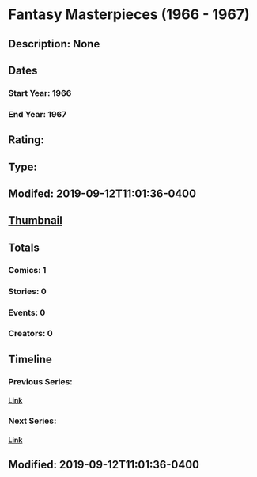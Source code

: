 # Fantasy Masterpieces (1966 - 1967)
## Description: None
## Dates
### Start Year: 1966
### End Year: 1967
## Rating: 
## Type: 
## Modifed: 2019-09-12T11:01:36-0400
## [Thumbnail](http://i.annihil.us/u/prod/marvel/i/mg/b/40/image_not_available.jpg)
## Totals
### Comics: 1
### Stories: 0
### Events: 0
### Creators: 0
## Timeline
### Previous Series: 
#### [Link]()
### Next Series: 
#### [Link]()
## Modified: 2019-09-12T11:01:36-0400